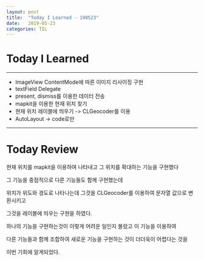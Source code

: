 ```yaml
---
layout: post
title:  "Today I Learned - 190523"
date:   2019-05-23
categories: TIL
---
```


# Today I Learned

---

- ImageView ContentMode에 따른 이미지 리사이징 구현
- textField Delegate
- present, dismiss를 이용한 데이터 전송
- mapkit을 이용한 현재 위치 찾기
- 현재 위치 레이블에 띄우기 -> CLGeocoder를 이용
- AutoLayout -> code로만

---

# Today Review

현재 위치를 mapkit을 이용하여 나타내고 그 위치를 확대하는 기능을 구현했다

그 기능을 중점적으로 다른 기능들도 함께 구현했는데

위치가 위도와 경도로 나타나는데 그것을 CLGeocoder를 이용하여 문자열 값으로 변환시키고

그것을 레이블에 띄우는 구현을 하였다.

하나의 기능을 구현하는것이 이렇게 어려운 일인지 몰랐고 이 기능을 이용하여

다른 기능들과 함께 조합하여 새로운 기능을 구현하는 것이 더더욱이 어렵다는 것을 

이번 기회에 알게되었다.
